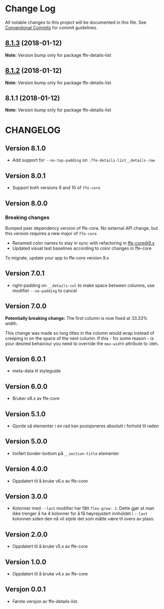 # Change Log

All notable changes to this project will be documented in this file.
See [Conventional Commits](https://conventionalcommits.org) for commit guidelines.

<a name="8.1.3"></a>
## [8.1.3](***REMOVED***) (2018-01-12)




**Note:** Version bump only for package ffe-details-list

<a name="8.1.2"></a>

## [8.1.2](***REMOVED***) (2018-01-12)

**Note:** Version bump only for package ffe-details-list

<a name="8.1.1"></a>

## 8.1.1 (2018-01-12)

**Note:** Version bump only for package ffe-details-list

# CHANGELOG

## Version 8.1.0

* Add support for `--no-top-padding` on `.ffe-details-list__details-row`

## Version 8.0.1

* Support both versions 9 and 10 of `ffe-core`

## Version 8.0.0

### Breaking changes

Bumped peer dependency version of ffe-core. No external API change, but this version requires a new major of `ffe-core`

* Renamed color names to stay in sync with refactoring in ffe-core@9.x
* Updated visual test baselines according to color changes in ffe-core

To migrate, update your app to ffe-core version 9.x

## Version 7.0.1

* right-padding on `__details-col` to make space between columns, use modifier `--no-padding` to cancel

## Version 7.0.0

**Potentially breaking change:** The first column is now fixed at 33.33% width.

This change was made so long titles in the column would wrap instead of creeping
in on the space of the next column. If this - for some reason - is your desired
behaviour you need to override the `max-width` attribute to `100%`.

## Version 6.0.1

* meta-data til styleguide

## Version 6.0.0

* Bruker v8.x av ffe-core

## Version 5.1.0

* Gjorde så elementer i en rad kan posisjoneres absolutt i forhold til raden

## Version 5.0.0

* Innført border-bottom på `__section-title` elementer

## Version 4.0.0

* Oppdatert til å bruke v6.x av ffe-core

## Version 3.0.0

* Kolonner med `--last` modifier har fått `flex-grow: 2`. Dette gjør at man ikke trenger å ha 4 kolonner for å få høyrejustert innholdet i `--last` kolonnen siden den nå vil stjele det som måtte være til overs av plass.

## Version 2.0.0

* Oppdatert til å bruke v5.x av ffe-core

## Version 1.0.0

* Oppdatert til å bruke v4.x av ffe-core

## Versjon 0.0.1

* Første versjon av ffe-details-list.
